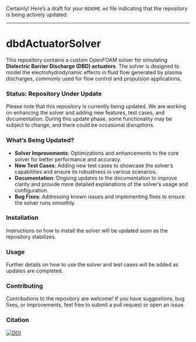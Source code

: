 Certainly! Here’s a draft for your `README.md` file indicating that the repository is being actively updated:

---

# dbdActuatorSolver

This repository contains a custom OpenFOAM solver for simulating **Dielectric Barrier Discharge (DBD) actuators**. The solver is designed to model the electrohydrodynamic effects in fluid flow generated by plasma discharges, commonly used for flow control and propulsion applications.

### **Status: Repository Under Update**

Please note that this repository is currently being updated. We are working on enhancing the solver and adding new features, test cases, and documentation. During this update phase, some functionality may be subject to change, and there could be occasional disruptions.

### **What’s Being Updated?**

- **Solver Improvements**: Optimizations and enhancements to the core solver for better performance and accuracy.
- **New Test Cases**: Adding new test cases to showcase the solver’s capabilities and ensure its robustness in various scenarios.
- **Documentation**: Ongoing updates to the documentation to improve clarity and provide more detailed explanations of the solver’s usage and configuration.
- **Bug Fixes**: Addressing known issues and implementing fixes to ensure the solver runs smoothly.

### **Installation**

Instructions on how to install the solver will be updated soon as the repository stabilizes.

### **Usage**

Further details on how to use the solver and test cases will be added as updates are completed.

### **Contributing**

Contributions to the repository are welcome! If you have suggestions, bug fixes, or improvements, feel free to submit a pull request or open an issue.

### **Citation**


[![DOI](https://zenodo.org/badge/967208506.svg)](https://doi.org/10.5281/zenodo.15330600)